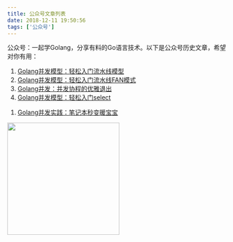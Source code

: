 ```yaml
---
title: 公众号文章列表
date: 2018-12-11 19:50:56
tags: ['公众号']
---
```


公众号：一起学Golang，分享有料的Go语言技术。以下是公众号历史文章，希望对你有用：
1. [Golang并发模型：轻松入门流水线模型](https://mp.weixin.qq.com/s/YB5XZ5NatniHSYBQ3AHONw)
1. [Golang并发模型：轻松入门流水线FAN模式](https://mp.weixin.qq.com/s/68FGjm7PFN5VbVF0zL-PlQ)
1. [Golang并发：并发协程的优雅退出](https://mp.weixin.qq.com/s/RjomKnfwCTy7tC9gbpPxCQ)
1. [Golang并发模型：轻松入门select](https://mp.weixin.qq.com/s/ACh-TGlPo72r4e6pbh52vg)

<!--more-->
1. [Golang并发实践：笔记本秒变暖宝宝](https://mp.weixin.qq.com/s/cdU_NsUZecT4WUxdqNDnCg)

<img src="http://cdn.lessisbetter.site/image/png/gzh/gzh-%E5%B8%A6%E5%AD%97%E4%BA%8C%E7%BB%B4%E7%A0%81.png" style="border:0" width="256" hegiht="30" align=center />

